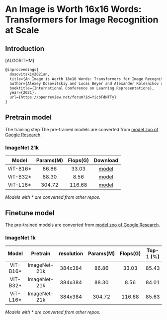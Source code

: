 # An Image is Worth 16x16 Words: Transformers for Image Recognition at Scale

## Introduction

[ALGORITHM]

```latex
@inproceedings{
  dosovitskiy2021an,
  title={An Image is Worth 16x16 Words: Transformers for Image Recognition at Scale},
  author={Alexey Dosovitskiy and Lucas Beyer and Alexander Kolesnikov and Dirk Weissenborn and Xiaohua Zhai and Thomas Unterthiner and Mostafa Dehghani and Matthias Minderer and Georg Heigold and Sylvain Gelly and Jakob Uszkoreit and Neil Houlsby},
  booktitle={International Conference on Learning Representations},
  year={2021},
  url={https://openreview.net/forum?id=YicbFdNTTy}
}
```

## Pretrain model

The training step
The pre-trained models are converted from [model zoo of Google Research](https://github.com/google-research/vision_transformer#available-vit-models).

### ImageNet 21k

|   Model    | Params(M) |  Flops(G) | Download |
|:----------:|:---------:|:---------:|:--------:|
|  ViT-B16\* |   86.86   |   33.03   | [model](https://download.openmmlab.com/mmclassification/v0/vit/pretrain/vit-base-p16_in21k-pre-3rdparty_20210819-a806ca8c.pth)|
|  ViT-B32\* |   88.30   |    8.56   | [model](https://download.openmmlab.com/mmclassification/v0/vit/pretrain/vit-base-p32_in21k-pre-3rdparty_20210820-03d86b2c.pth)|
|  ViT-L16\* |  304.72   |  116.68   | [model](https://download.openmmlab.com/mmclassification/v0/vit/pretrain/vit-large-p16_in21k-pre-3rdparty_20210819-06a74e31.pth)|

*Models with \* are converted from other repos.*


## Finetune model

The pre-trained models are converted from [model zoo of Google Research](https://github.com/google-research/vision_transformer#available-vit-models).

### ImageNet 1k
|    Model   |  Pretrain    | resolution  | Params(M) |  Flops(G) | Top-1 (%) | Top-5 (%) |   Config   | Download |
|:----------:|:------------:|:-----------:|:---------:|:---------:|:---------:|:---------:|:----------:|:--------:|
|  ViT-B16\* | ImageNet-21k |   384x384   |   86.86   |   33.03   |   85.43   |   97.77   | [config](https://github.com/open-mmlab/mmclassification/blob/master/configs/vision_transformer/vit-base-p16_ft-evalonly_in-1k-384.py) | [model](https://download.openmmlab.com/mmclassification/v0/vit/finetune/vit-base-p16_in21k-pre-3rdparty_in1k-384_20210819-65c4bf44.pth)|
|  ViT-B32\* | ImageNet-21k |   384x384   |   88.30   |    8.56   |   84.01   |   97.08   | [config](https://github.com/open-mmlab/mmclassification/blob/master/configs/vision_transformer/vit-base-p32_ft-evalonly_in-1k-384.py) | [model](https://download.openmmlab.com/mmclassification/v0/vit/finetune/vit-base-p32_in21k-pre-3rdparty_in1k-384_20210819-a56f8886.pth)|
|  ViT-L16\* | ImageNet-21k |   384x384   |  304.72   |  116.68   |   85.63   |   97.63   | [config](https://github.com/open-mmlab/mmclassification/blob/master/configs/vision_transformer/vit-large-p16_ft-evalonly_in-1k-384.py) | [model](https://download.openmmlab.com/mmclassification/v0/vit/finetune/vit-large-p16_in21k-pre-3rdparty_in1k-384_20210819-0bb8550c.pth)|
*Models with \* are converted from other repos.*
